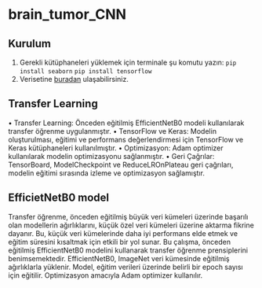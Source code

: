 # brain_tumor_CNN

## Kurulum
1. Gerekli kütüphaneleri yüklemek için terminale şu komutu yazın: `pip install seaborn` `pip install tensorflow`
2. Verisetine [buradan](https://www.kaggle.com/datasets/sartajbhuvaji/brain-tumor-classification-mri) ulaşabilirsiniz.

## Transfer Learning
• Transfer Learning: Önceden eğitilmiş EfficientNetB0 modeli kullanılarak transfer
öğrenme uygulanmıştır.
• TensorFlow ve Keras: Modelin oluşturulması, eğitimi ve performans değerlendirmesi
için TensorFlow ve Keras kütüphaneleri kullanılmıştır.
• Optimizasyon: Adam optimizer kullanılarak modelin optimizasyonu sağlanmıştır.
• Geri Çağrılar: TensorBoard, ModelCheckpoint ve ReduceLROnPlateau geri çağrıları,
modelin eğitimi sırasında izleme ve optimizasyon sağlamıştır.

## EfficietNetB0 model
Transfer öğrenme, önceden eğitilmiş büyük veri kümeleri üzerinde başarılı
olan modellerin ağırlıklarını, küçük özel veri kümeleri üzerine aktarma fikrine dayanır. Bu,
küçük veri kümelerinde daha iyi performans elde etmek ve eğitim süresini kısaltmak için
etkili bir yol sunar.
Bu çalışma, önceden eğitilmiş EfficientNetB0 modelini kullanarak transfer öğrenme
prensiplerini benimsemektedir. EfficientNetB0, ImageNet veri kümesinde eğitilmiş
ağırlıklarla yüklenir. Model, eğitim verileri üzerinde belirli bir epoch sayısı için eğitilir.
Optimizasyon amacıyla Adam optimizer kullanılır.


